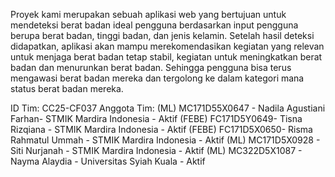 Proyek kami merupakan sebuah aplikasi web yang bertujuan untuk mendeteksi berat badan ideal pengguna berdasarkan input pengguna berupa berat badan, tinggi badan, dan jenis kelamin.  Setelah hasil deteksi didapatkan, aplikasi akan mampu merekomendasikan kegiatan yang relevan untuk menjaga berat badan tetap stabil, kegiatan untuk meningkatkan berat badan dan menurunkan berat badan. Sehingga pengguna bisa terus mengawasi berat badan mereka dan tergolong ke dalam kategori mana status berat badan mereka.  

 ID Tim: CC25-CF037
Anggota Tim:
(ML) MC171D55X0647 - Nadila Agustiani Farhan- STMIK Mardira Indonesia - Aktif
(FEBE) FC171D5Y0649- Tisna Rizqiana - STMIK Mardira Indonesia - Aktif
(FEBE) FC171D5X0650- Risma Rahmatul Ummah - STMIK Mardira Indonesia - Aktif
(ML) MC171D5X0928 - Siti Nurjanah -  STMIK Mardira Indonesia - Aktif
(ML) MC322D5X1087 - Nayma Alaydia - Universitas Syiah Kuala - Aktif
